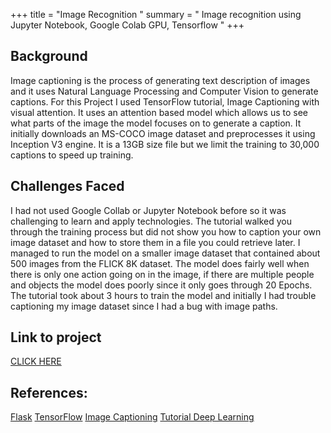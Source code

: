
+++ title = "Image Recognition " 
summary = " Image recognition using Jupyter Notebook, Google Colab GPU, Tensorflow " 
+++

## Background 
Image captioning is the process of generating text description of images and it uses Natural Language Processing  and Computer Vision to generate captions. For this Project I used TensorFlow tutorial, Image Captioning with visual attention. It uses an attention based model which allows us to see what parts of the image the model focuses on to generate a caption. It initially downloads an MS-COCO image dataset and preprocesses it using Inception V3 engine. It is a 13GB size file but we limit the training to 30,000 captions to speed up training. 
## Challenges Faced 
I had not used Google Collab or Jupyter Notebook before so it was challenging to learn and apply technologies. The tutorial walked you through the training process but did not show you how to caption your own image dataset and how to store them in a file you could retrieve later. I managed to run the model on a smaller image dataset that contained about 500 images from the FLICK 8K dataset. The model does fairly well when there is only one action going on in the image, if there are multiple people and objects the model does poorly since it only goes through 20 Epochs. The tutorial took about 3 hours to train the model and initially I had trouble captioning my image dataset since I had a bug with image paths. 

## Link to project 
[CLICK HERE](http://sergioguerrero.pythonanywhere.com/)

## References: 
[Flask](https://www.youtube.com/watch?v=MwZwr5Tvyxo&list=PL-osiE80TeTs4UjLw5MM6OjgkjFeUxCYH)
[TensorFlow](https://www.tensorflow.org/tutorials/text/word_embeddings)
[Image Captioning](https://github.com/tensorflow/tensorflow/blob/r1.13/tensorflow/contrib/eager/python/examples/generative_examples/image_captioning_with_attention.ipynb)
[Tutorial Deep Learning](https://hackernoon.com/begin-your-deep-learning-project-for-free-free-gpu-processing-free-storage-free-easy-upload-b4dba18abebc)